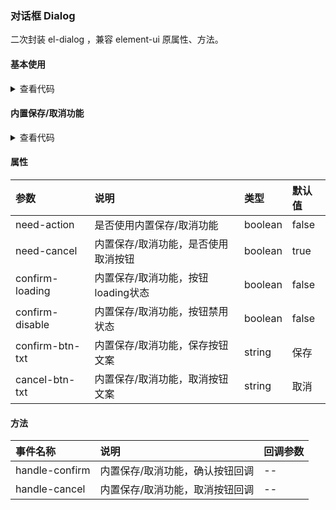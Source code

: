 ### 对话框 Dialog

二次封装 el-dialog ，兼容 element-ui 原属性、方法。

#### 基本使用

<template>
  <Dialog-Demo1 />
</template>

<details>
  <summary>查看代码</summary>

  <<< @/docs/.vuepress/components/Dialog/Demo1.vue
</details>

#### 内置保存/取消功能

<template>
  <Dialog-Demo2 />
</template>

<details>
  <summary>查看代码</summary>

  <<< @/docs/.vuepress/components/Dialog/Demo2.vue
</details>

#### 属性

|参数|说明|类型|默认值|
|:---|:---|:---|:---|
|need-action|是否使用内置保存/取消功能|boolean|false|
|need-cancel|内置保存/取消功能，是否使用取消按钮|boolean|true|
|confirm-loading|内置保存/取消功能，按钮loading状态|boolean|false|
|confirm-disable|内置保存/取消功能，按钮禁用状态|boolean|false|
|confirm-btn-txt|内置保存/取消功能，保存按钮文案|string|保存|
|cancel-btn-txt|内置保存/取消功能，取消按钮文案|string|取消|

#### 方法

|事件名称|说明|回调参数|
|:---|:---|:---|
|handle-confirm|内置保存/取消功能，确认按钮回调|--|
|handle-cancel|内置保存/取消功能，取消按钮回调|--|
